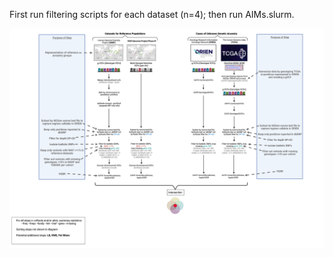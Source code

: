 First run filtering scripts for each dataset (n=4); then run AIMs.slurm.

![Methods](https://github.com/MDPostel/ORIEN_Ancestry_Working_Group/blob/main/Ancestry_Informative_Markers/AIMs.png)
